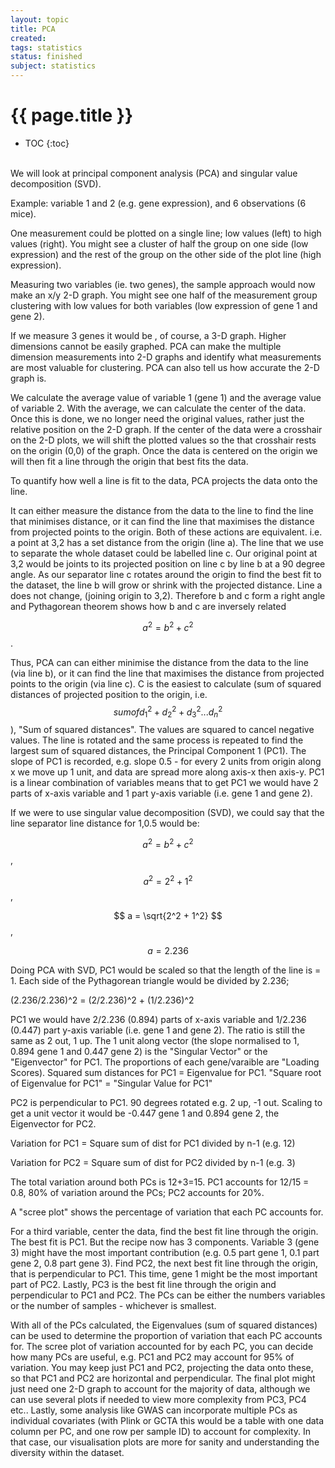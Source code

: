 ```yaml
---
layout: topic
title: PCA
created: 
tags: statistics
status: finished
subject: statistics
---
```

{{ page.title }}
================
* TOC
{:toc}

<br/>
We will look at principal component analysis (PCA) and singular value decomposition (SVD).

Example: variable 1 and 2 (e.g. gene expression), and 6 observations (6 mice).

One measurement could be plotted on a single line; low values (left) to high values (right).
You might see a cluster of half the group on one side (low expression) and the rest of the group on the other side of the plot line (high expression).

Measuring two variables (ie. two genes), the sample approach would now make an x/y 2-D graph. You might see one half of the measurement group clustering with low values for both variables (low expression of gene 1 and gene 2).

If we measure 3 genes it would be , of course, a 3-D graph. Higher dimensions cannot be easily graphed.
PCA can make the multiple dimension measurements into 2-D graphs and identify what measurements are most valuable for clustering. PCA can also tell us how accurate the 2-D graph is.

We calculate the average value of variable 1 (gene 1) and the average value of variable 2. With the average, we can calculate the center of the data. Once this is done, we no longer need the original values, rather just the relative position on the 2-D graph.
If the center of the data were a crosshair on the 2-D plots, we will shift the plotted values so the that crosshair rests on the origin (0,0) of the graph. Once the data is centered on the origin we will then fit a line through the origin that best fits the data.

To quantify how well a line is fit to the data, PCA projects the data onto the line.

It can either measure the distance from the data to the line to find the line that minimises distance, or it can find the line that maximises the distance from projected points to the origin.
Both of these actions are equivalent. i.e. a point at 3,2 has a set distance from the origin (line a).
The line that we use to separate the whole dataset could be labelled line c.
Our original point at 3,2 would be joints to its projected position on line c by line b at a 90 degree angle.
As our separator line c rotates around the origin to find the best fit to the dataset, the line b will grow or shrink with the projected distance.
Line a does not change, (joining origin to 3,2).
Therefore b and c form a right angle and Pythagorean theorem shows how b and c are inversely related

$$ a^2 = b^2 + c^2 $$.

Thus, PCA can can either minimise the distance from the data to the line (via line b), or it can find the line that maximises the distance from projected points to the origin (via line c). C is the easiest to calculate (sum of squared distances of projected position to the origin, i.e. $$ sum of d_{1}^2 + d_{2}^2 + d_{3}^2 ... d_{n}^2 $$), "Sum of squared distances". The values are squared to cancel negative values.
The line is rotated and the same process is repeated to find the largest sum of squared distances, the Principal Component 1 (PC1).
The slope of PC1 is recorded, e.g. slope 0.5 - for every 2 units from origin along x we move up 1 unit, and data are spread more along axis-x then axis-y. PC1 is a linear combination of variables means that to get PC1 we would have 2 parts of x-axis variable and 1 part y-axis variable (i.e. gene 1 and gene 2).

If we were to use singular value decomposition (SVD), we could say that the line separator line distance for 1,0.5 would be:

$$ a^2 = b^2 + c^2 $$,

$$ a^2 = 2^2 + 1^2 $$,

$$ a = \sqrt{2^2 + 1^2} $$,

$$ a = 2.236 $$

Doing PCA with SVD, PC1 would be scaled so that the length of the line is = 1.
Each side of the Pythagorean triangle would be divided by 2.236;

(2.236/2.236)^2 =  (2/2.236)^2 + (1/2.236)^2

PC1 we would have 2/2.236 (0.894) parts of x-axis variable and 1/2.236 (0.447) part y-axis variable (i.e. gene 1 and gene 2).
The ratio is still the same
as 2 out, 1 up.
The 1 unit along vector (the slope normalised to 1, 0.894 gene 1 and 0.447 gene 2) is the "Singular Vector" or the "Eigenvector" for PC1.
The proportions of each gene/varaible are "Loading Scores).
Squared sum distances for PC1 = Eigenvalue for PC1.
"Square root of Eigenvalue for PC1" = "Singular Value for PC1"

PC2 is perpendicular to PC1. 90 degrees rotated e.g. 2 up, -1 out. Scaling to get a unit vector it would be
-0.447 gene 1 and 0.894 gene 2, the Eigenvector for PC2.


Variation for PC1 = Square sum of dist for PC1 divided by n-1 (e.g. 12)

Variation for PC2 = Square sum of dist for PC2 divided by n-1 (e.g. 3)

The total variation around both PCs is 12+3=15. PC1 accounts for 12/15 = 0.8, 80% of variation around the PCs; PC2 accounts for 20%.

A "scree plot" shows the percentage of variation that each PC accounts for.

For a third variable, center the data, find the best fit line through the origin. The best fit is PC1. But the recipe now has 3 components. Variable 3 (gene 3) might have the most important contribution (e.g. 0.5 part gene 1, 0.1 part gene 2, 0.8 part gene 3). Find PC2, the next best fit line through the origin, that is perpendicular to PC1. This time, gene 1 might be the most important part of PC2. Lastly, PC3 is the best fit line through the origin and perpendicular to PC1 and PC2.
The PCs can be either the numbers variables or the number of samples - whichever is smallest.

With all of the PCs calculated, the Eigenvalues (sum of squared distances) can be used to determine the proportion of variation that each PC accounts for. The scree plot of variation accounted for by each PC, you can decide how many PCs are useful, e.g. PC1 and PC2 may account for 95% of variation.
You may keep just PC1 and PC2, projecting the data onto these, so that PC1 and PC2 are horizontal and perpendicular. The final plot might just need one 2-D graph to account for the majority of data, although we can use several plots if needed to view more complexity from PC3, PC4 etc..
Lastly, some analysis like GWAS can incorporate multiple PCs as individual covariates (with Plink or GCTA this would be a table with one data column per PC, and one row per sample ID) to account for complexity.
In that case, our visualisation plots are more for sanity and understanding the diversity within the dataset.
